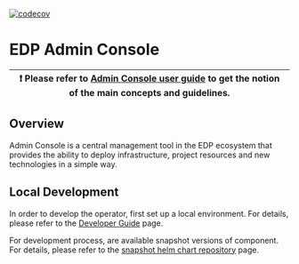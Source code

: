 [![codecov](https://codecov.io/gh/epam/edp-admin-console/branch/master/graph/badge.svg?token=U5VZEPF6VI)](https://codecov.io/gh/epam/edp-admin-console)

# EDP Admin Console

| :heavy_exclamation_mark: Please refer to [Admin Console user guide](https://epam.github.io/edp-install/user-guide/) to get the notion of the main concepts and guidelines. |
| ---|

## Overview

Admin Console is a central management tool in the EDP ecosystem that provides the ability to deploy infrastructure, project resources and new technologies in a simple way.

## Local Development

In order to develop the operator, first set up a local environment. For details, please refer to the [Developer Guide](https://epam.github.io/edp-install/developer-guide/local-development/) page.

For development process, are available snapshot versions of component. For details, please refer to the [snapshot helm chart repository](https://epam.github.io/edp-helm-charts/snapshot/) page.
